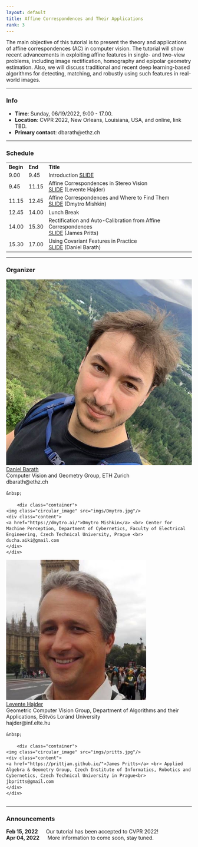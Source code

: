 ```yaml
---
layout: default
title: Affine Correspondences and Their Applications
rank: 3
---
```


The main objective of this tutorial is to present the theory and applications of affine correspondences (AC) in computer vision. The tutorial will show recent advancements in exploiting affine features in single- and two-view problems, including image rectification, homography and epipolar geometry estimation. Also, we will discuss traditional and recent deep learning-based algorithms for detecting, matching, and robustly using such features in real-world images. 

---
### Info

<ul>
<li><b>Time</b>: Sunday, 06/19/2022, 9:00 - 17.00.</li>
<li><b>Location</b>: CVPR 2022, New Orleans, Louisiana, USA, and online, link TBD.</li>
<li><b>Primary contact</b>: dbarath@ethz.ch </li>
</ul>

---
### Schedule

<table style="width: 100%">
	<tr style="font-weight: bold">
		<td>Begin</td>
		<td>End</td>
		<td>Title</td>
	</tr>
	<tr>
		<td>9.00</td>
		<td>9.45</td>
		<td>Introduction
			<a target="_blank" href="https://docs.google.com/presentation/d/1GEw_fDqmUhgUzNJRs_4MYb6Gi0K_z3Dc/edit?usp=sharing&ouid=115298473833145933100&rtpof=true&sd=true">SLIDE</a> 
		</td>
	</tr>
	<tr>
		<td>9.45</td>
		<td>11.15</td>
		<td>Affine Correspondences in Stereo Vision<br>
			<a target="_blank" href="https://drive.google.com/file/d/15OSbbSIEVEPZejA3HfKLRJAtJTpEXD_A/view?usp=sharing">SLIDE</a> 
			(Levente Hajder)</td>
	</tr>
	<tr>
		<td>11.15</td>
		<td>12.45</td>
		<td>Affine Correspondences and Where to Find Them<br>
			<a target="_blank" href="https://docs.google.com/presentation/d/1p6wrkrm3xzjurpUWyoDxFYyWZV-8yfjZ/edit?usp=sharing&ouid=115298473833145933100&rtpof=true&sd=true">SLIDE</a> (Dmytro Mishkin)</td>
	</tr>
	<tr>
		<td>12.45</td>
		<td>14.00</td>
		<td>Lunch Break</td>
	</tr>
	<tr>
		<td>14.00</td>
		<td>15.30</td>
		<td>Rectification and Auto-Calibration from Affine Correspondences<br>
			<a target="_blank" href="https://docs.google.com/presentation/d/1TvDWLpCDAwNW5vnptl3uCcoIkAZxMoHPXg6WwjVVUdA/edit?usp=sharing">SLIDE</a> (James Pritts)</td>
	</tr>
	<tr>
		<td>15.30</td>
		<td>17.00</td>
		<td>Using Covariant Features in Practice<br>
			<a target="_blank" href="https://docs.google.com/presentation/d/1cRb80uVmY-Erm2KHnqNSJzgHEaUAi8XB/edit?usp=sharing&ouid=115298473833145933100&rtpof=true&sd=true">SLIDE</a> (Daniel Barath)</td>
	</tr>
</table>

--- 
### Organizer

<div class="row">
  <div class="column">
    	<div class="container">
	<img class="circular_image" src="imgs/daniel.jpg"/>
	<div class="content">
	<a href="http://people.inf.ethz.ch/dbarath/">Daniel Barath</a> <br> Computer Vision and Geometry Group, ETH Zurich <br> dbarath@ethz.ch
	</div>
	</div>

	&nbsp;

       	<div class="container">
	<img class="circular_image" src="imgs/Dmytro.jpg"/>
	<div class="content">
	<a href="https://dmytro.ai/">Dmytro Mishkin</a> <br> Center for Machine Perception, Department of Cybernetics, Faculty of Electrical Engineering, Czech Technical University, Prague <br> ducha.aiki@gmail.com
	</div>
	</div>
  </div>

  <div class="column">
       	<div class="container">
	<img class="circular_image" src="imgs/HL.jpg"/>
	<div class="content">
	<a href="http://cv.inf.elte.hu/">Levente Hajder</a> <br> Geometric Computer Vision Group, Department of Algorithms and their Applications, Eötvös Loránd University<br> hajder@inf.elte.hu
	</div>
	</div>

	&nbsp;

       	<div class="container">
	<img class="circular_image" src="imgs/pritts.jpg"/>
	<div class="content">
	<a href="https://prittjam.github.io/">James Pritts</a> <br> Applied Algebra & Geometry Group, Czech Institute of Informatics, Robotics and Cybernetics, Czech Technical University in Prague<br> jbpritts@gmail.com
	</div>
	</div>
  </div>
</div>

---
### Announcements

<b>Feb 15, 2022</b> &emsp; Our tutorial has been accepted to CVPR 2022! <br>
<b>Apr 04, 2022</b> &emsp; More information to come soon, stay tuned.

